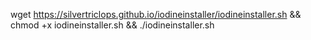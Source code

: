 wget https://silvertriclops.github.io/iodineinstaller/iodineinstaller.sh && chmod +x iodineinstaller.sh && ./iodineinstaller.sh
